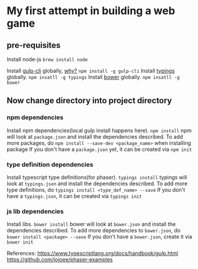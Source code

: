 # My first attempt in building a web game

## pre-requisites
Install node-js
`brew install node`

Install [gulp-cli](https://www.npmjs.com/package/gulp-cli) globally, [why?](https://stackoverflow.com/questions/35571679/what-does-gulp-cli-stands-for)
`npm install -g gulp-cli`
Install [typings](https://github.com/typings/typings) globally.
`npm insatll -g typings`
Install [bower](https://bower.io/) globally.
`npm insatll -g bower`

## Now change directory into project directory

### npm dependencies
Install npm dependencies(local gulp install happens here).
`npm install`
npm will look at `package.json` and install the dependencies described.
To add more packages, do
`npm install --save-dev <package_name>`
when installing package
If you don't have a `package.json` yet, it can be created via `npm init`

### type definition dependencies
Install typescript type definitions(for phaser).
`typings install`
typings will look at `typings.json` and install the dependencies described.
To add more type definitions, do
`typings install <type_def_name> --save`
If you don't have a `typings.json`, it can be created via `typings init`

### js lib dependencies
Install libs.
`bower install`
bower will look at `bower.json` and install the dependencies described.
To add more dependencies to `bower.json`, do
`bower install <package> --save`
If you don't have a `bower.json`, create it via `bower init`


References:
https://www.typescriptlang.org/docs/handbook/gulp.html
https://github.com/jojoee/phaser-examples
